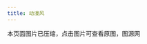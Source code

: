 ```yaml
---
title: 动漫风
---
```


<style>#board{position: unset;}.view{z-index: -1;}.grid{max-width:69em;list-style:none;margin:30px auto;padding:1}.grid .item{display:block;float:left;padding:2px;width:33%;opacity:1}.grid .item a,.grid .item img{outline:0;border:0;display:block;max-width:100%}.grid.effect-2 .item.animate{-webkit-transform:translateY(200px);transform:translateY(200px);-webkit-animation:moveUp .65s ease forwards;animation:moveUp .65s ease forwards}@-webkit-keyframes moveUp{100%{-webkit-transform:translateY(0);opacity:1}}@keyframes moveUp{100%{-webkit-transform:translateY(0);transform:translateY(0);opacity:1}}@media screen and (max-width:900px){.grid .item{width:50%}}@media screen and (max-width:400px){.grid .item{width:100%}}#grid .item-img{cursor:zoom-in}</style>

<div class="note note-info">本页面图片已压缩，点击图片可查看原图，图源网</div>
<div class="grid effect-2" id="grid"></div>
<script>
    const url = 'https://rmt.dogedoge.com/fetch/royce/storage/gallery-cartoon';
    for (i=51; i>=1; i--)
        document.getElementById('grid').innerHTML += (`<div class="item"><img class="item-img" src="${url}/${i}.png?fmt=webp&q=70&w=350" data-original="${url}/${i}.png?fmt=webp&q=90" /></div>`);
</script>
<script src="https://rmt.dogedoge.com/fetch/nicol/storage/js/masonry.min.js"></script>
<script src="https://rmt.dogedoge.com/fetch/~/source/jsdelivr/npm/zooming@2.1.1/build/zooming.min.js"></script>
<script>
    window.onload = function(){ 
        new Zooming({}).listen('#grid .item-img')
        var elem = document.querySelector('.grid');
        // initialize
        var msnry = new Masonry( elem, {
            // options
            itemSelector: '.item',
            // columnWidth: 200
        });
    };
</script>

